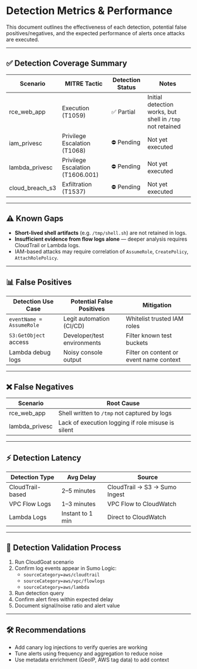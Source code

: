 # Detection Metrics & Performance

This document outlines the effectiveness of each detection, potential false positives/negatives, and the expected performance of alerts once attacks are executed.

---

## ✅ Detection Coverage Summary

| Scenario      | MITRE Tactic        | Detection Status | Notes |
|---------------|---------------------|------------------|-------|
| rce_web_app   | Execution (T1059)   | ✅ Partial        | Initial detection works, but shell in `/tmp` not retained |
| iam_privesc   | Privilege Escalation (T1068) | ⛔ Pending        | Not yet executed |
| lambda_privesc | Privilege Escalation (T1606.001) | ⛔ Pending        | Not yet executed |
| cloud_breach_s3 | Exfiltration (T1537) | ⛔ Pending        | Not yet executed |

---

## ⚠️ Known Gaps

- **Short-lived shell artifacts** (e.g. `/tmp/shell.sh`) are not retained in logs.
- **Insufficient evidence from flow logs alone** — deeper analysis requires CloudTrail or Lambda logs.
- IAM-based attacks may require correlation of `AssumeRole`, `CreatePolicy`, `AttachRolePolicy`.

---

## 📊 False Positives

| Detection Use Case | Potential False Positives | Mitigation |
|--------------------|---------------------------|------------|
| `eventName = AssumeRole` | Legit automation (CI/CD) | Whitelist trusted IAM roles |
| `S3:GetObject` access | Developer/test environments | Filter known test buckets |
| Lambda debug logs | Noisy console output | Filter on content or event name context |

---

## ❌ False Negatives

| Scenario | Root Cause |
|----------|------------|
| rce_web_app | Shell written to `/tmp` not captured by logs |
| lambda_privesc | Lack of execution logging if role misuse is silent |

---

## ⚡ Detection Latency

| Detection Type | Avg Delay | Source |
|----------------|-----------|--------|
| CloudTrail-based | 2–5 minutes | CloudTrail → S3 → Sumo Ingest |
| VPC Flow Logs | 1–3 minutes | VPC Flow to CloudWatch |
| Lambda Logs | Instant to 1 min | Direct to CloudWatch |

---

## 🧪 Detection Validation Process

1. Run CloudGoat scenario
2. Confirm log events appear in Sumo Logic:
   - `sourceCategory=aws/cloudtrail`
   - `sourceCategory=aws/vpc/flowlogs`
   - `sourceCategory=aws/lambda`
3. Run detection query
4. Confirm alert fires within expected delay
5. Document signal/noise ratio and alert value

---

## 🛠️ Recommendations

- Add canary log injections to verify queries are working
- Tune alerts using frequency and aggregation to reduce noise
- Use metadata enrichment (GeoIP, AWS tag data) to add context

